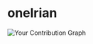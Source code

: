 # onelrian
![Your Contribution Graph](https://github-readme-stats.vercel.app/api?username=YOUR_USERNAME&show_icons=true&hide_title=true&count_private=true&hide=prs&theme=radical)
